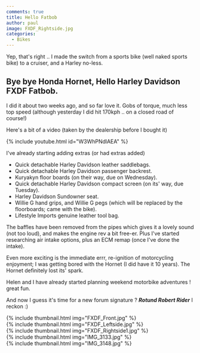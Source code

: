 ```yaml
---
comments: true
title: Hello Fatbob
author: paul
image: FXDF_Rightside.jpg
categories:
  - Bikes
---
```


Yep, that's right .. I made the switch from a sports bike (well naked sports bike) to a cruiser, and a Harley no-less.

## Bye bye Honda Hornet, Hello Harley Davidson FXDF Fatbob.
I did it about two weeks ago, and so far love it. Gobs of torque, much less top speed (although yesterday I did hit 170kph .. on a closed road of course!)

Here's a bit of a video (taken by the dealership before I bought it)

{% include youtube.html id="W3WhPNdlAEA" %}


I've already starting adding extras (or had extras added)

  * Quick detachable Harley Davidson leather saddlebags.
  * Quick detachable Harley Davidson passenger backrest.
  * Kuryakyn floor boards (on their way, due on Wednesday).
  * Quick detachable Harley Davidson compact screen (on its' way, due Tuesday).
  * Harley Davidson Sundowner seat.
  * Willie G hand grips, and Willie G pegs (which will be replaced by the floorboards; came with the bike).
  * Lifestyle Imports genuine leather tool bag.

The baffles have been removed from the pipes which gives it a lovely sound (not too loud), and makes the engine rev a bit free-er. Plus I've started researching air intake options, plus an ECM remap (once I've done the intake).

Even more exciting is the immediate errr, re-ignition of motorcycling enjoyment; I was getting bored with the Hornet (I did have it 10 years). The Hornet definitely lost its' spark.

Helen and I have already started planning weekend motorbike adventures ! great fun.

And now I guess it's time for a new forum signature ? **_Rotund Robert Rider_** I reckon :)

{% include thumbnail.html img="FXDF_Front.jpg" %}  
{% include thumbnail.html img="FXDF_Leftside.jpg" %}  
{% include thumbnail.html img="FXDF_Rightside1.jpg" %}  
{% include thumbnail.html img="IMG_3133.jpg" %}  
{% include thumbnail.html img="IMG_3148.jpg" %}  
